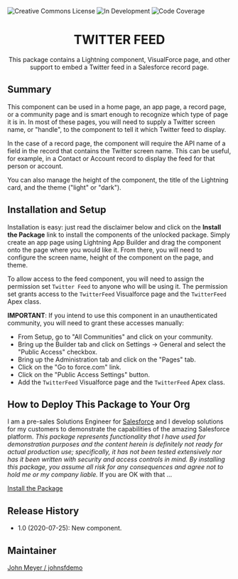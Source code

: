 ![Creative Commons License](https://img.shields.io/badge/license-Creative%20Commons-success) ![In Development](https://img.shields.io/badge/status-In%20Development-yellow) ![Code Coverage](https://img.shields.io/badge/code%20coverage-100%25-green)


<h1 align="center">TWITTER FEED</h1>
<p align="center">
This package contains a Lightning component, VisualForce page, and other support to embed a Twitter feed in a Salesforce record page.
</p>

## Summary

 This component can be used in a home page, an app page, a record page, or a community page and is smart enough to recognize which type of page it is in. In most of these pages, you will need to supply a Twitter screen name, or "handle", to the component to tell it which Twitter feed to display.
 
 In the case of a record page, the component will require the API name of a field in the record that contains the Twitter screen name. This can be useful, for example, in a Contact or Account record to display the feed for that person or account.

 You can also manage the height of the component, the title of the Lightning card, and the theme ("light" or "dark").

## Installation and Setup

Installation is easy: just read the disclaimer below and click on the **Install the Package** link to install the components of the unlocked package. Simply create an app page using Lightning App Builder and drag the component onto the page where you would like it. From there, you will need to configure the screen name, height of the component on the page, and theme.

To allow access to the feed component, you will need to assign the permission set `Twitter Feed` to anyone who will be using it. The permission set grants access to the `TwitterFeed` Visualforce page and the `TwitterFeed` Apex class.

**IMPORTANT**: If you intend to use this component in an unauthenticated community, you will need to grant these accesses manually:
- From Setup, go to "All Communities" and click on your community.
- Bring up the Builder tab and click on Settings -> General and select the "Public Access" checkbox.
- Bring up the Administration tab and click on the "Pages" tab.
- Click on the "Go to force.com" link.
- Click on the "Public Access Settings" button.
- Add the `TwitterFeed` Visualforce page and the `TwitterFeed` Apex class.

## How to Deploy This Package to Your Org

I am a pre-sales Solutions Engineer for [Salesforce](https://www.salesforce.com) and I develop solutions for my customers to demonstrate the capabilities of the amazing Salesforce platform. *This package represents functionality that I have used for demonstration purposes  and the content herein is definitely not ready for actual production use; specifically, it has not been tested extensively nor has it been written with security and access controls in mind. By installing this package, you assume all risk for any consequences and agree not to hold me or my company liable.*  If you are OK with that ...

[Install the Package](https://login.salesforce.com/packaging/installPackage.apexp?p0=04t2E000003obuMQAQ)

## Release History

- 1.0 (2020-07-25): New component.

## Maintainer

[John Meyer / johnsfdemo](https://github.com/johnsfdemo)
